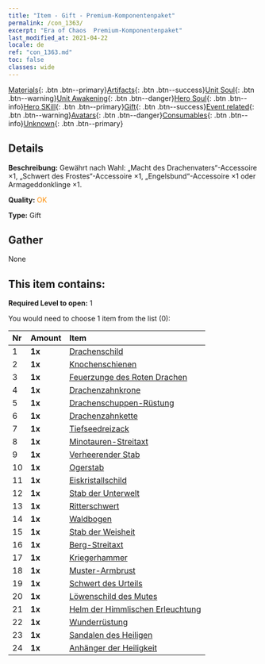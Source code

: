 ```yaml
---
title: "Item - Gift - Premium-Komponentenpaket"
permalink: /con_1363/
excerpt: "Era of Chaos  Premium-Komponentenpaket"
last_modified_at: 2021-04-22
locale: de
ref: "con_1363.md"
toc: false
classes: wide
---
```

 [Materials](/ItemsDE/){: .btn .btn--primary}[Artifacts](/ItemsDE/Artifacts/){: .btn .btn--success}[Unit Soul](/ItemsDE/UnitSoul/){: .btn .btn--warning}[Unit Awakening](/ItemsDE/UnitAwakening/){: .btn .btn--danger}[Hero Soul](/ItemsDE/HeroSoul/){: .btn .btn--info}[Hero SKill](/ItemsDE/HeroSkill/){: .btn .btn--primary}[Gift](/ItemsDE/Gift/){: .btn .btn--success}[Event related](/ItemsDE/Events/){: .btn .btn--warning}[Avatars](/ItemsDE/Avatars/){: .btn .btn--danger}[Consumables](/ItemsDE/Consumables/){: .btn .btn--info}[Unknown](/ItemsDE/Unknown/){: .btn .btn--primary}

## Details
 **Beschreibung:** Gewährt nach Wahl: „Macht des Drachenvaters“-Accessoire ×1, „Schwert des Frostes“-Accessoire ×1, „Engelsbund“-Accessoire ×1 oder Armageddonklinge ×1.

 **Quality:** <span style="color: #FF8C00">OK</span>

 **Type:** Gift

## Gather

  None

## This item contains:

 **Required Level to open:** 1

 You would need to choose 1 item from the list (0):

  | Nr | Amount |     Item    |
  |:---|:-------|:------------|
  | 1 |  **1x** | [Drachenschild](/ItemsDE/art_144/) |  | 
  | 2 |  **1x** | [Knochenschienen](/ItemsDE/art_145/) |  | 
  | 3 |  **1x** | [Feuerzunge des Roten Drachen](/ItemsDE/art_146/) |  | 
  | 4 |  **1x** | [Drachenzahnkrone](/ItemsDE/art_147/) |  | 
  | 5 |  **1x** | [Drachenschuppen-Rüstung](/ItemsDE/art_148/) |  | 
  | 6 |  **1x** | [Drachenzahnkette](/ItemsDE/art_149/) |  | 
  | 7 |  **1x** | [Tiefseedreizack](/ItemsDE/art_160/) |  | 
  | 8 |  **1x** | [Minotauren-Streitaxt](/ItemsDE/art_161/) |  | 
  | 9 |  **1x** | [Verheerender Stab](/ItemsDE/art_162/) |  | 
  | 10 |  **1x** | [Ogerstab](/ItemsDE/art_163/) |  | 
  | 11 |  **1x** | [Eiskristallschild](/ItemsDE/art_164/) |  | 
  | 12 |  **1x** | [Stab der Unterwelt](/ItemsDE/art_165/) |  | 
  | 13 |  **1x** | [Ritterschwert](/ItemsDE/art_166/) |  | 
  | 14 |  **1x** | [Waldbogen](/ItemsDE/art_167/) |  | 
  | 15 |  **1x** | [Stab der Weisheit](/ItemsDE/art_168/) |  | 
  | 16 |  **1x** | [Berg-Streitaxt](/ItemsDE/art_169/) |  | 
  | 17 |  **1x** | [Kriegerhammer](/ItemsDE/art_170/) |  | 
  | 18 |  **1x** | [Muster-Armbrust](/ItemsDE/art_171/) |  | 
  | 19 |  **1x** | [Schwert des Urteils](/ItemsDE/art_150/) |  | 
  | 20 |  **1x** | [Löwenschild des Mutes](/ItemsDE/art_151/) |  | 
  | 21 |  **1x** | [Helm der Himmlischen Erleuchtung](/ItemsDE/art_152/) |  | 
  | 22 |  **1x** | [Wunderrüstung](/ItemsDE/art_153/) |  | 
  | 23 |  **1x** | [Sandalen des Heiligen](/ItemsDE/art_154/) |  | 
  | 24 |  **1x** | [Anhänger der Heiligkeit](/ItemsDE/art_155/) |  | 

